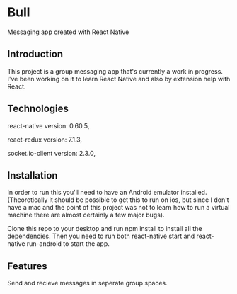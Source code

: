 # Bull
Messaging app created with React Native 

## Introduction

This project is a group messaging app that's currently a work in progress. I've been working on it to learn React Native and also by extension help with React.

## Technologies

react-native version: 0.60.5,

react-redux version: 7.1.3,

socket.io-client version: 2.3.0,


## Installation

In order to run this you'll need to have an Android emulator installed. (Theoretically it should be possible to get this to run on ios, but since I don't have a mac and the point of this project was not to learn how to run a virtual machine there are almost certainly a few major bugs).

Clone this repo to your desktop and run npm install to install all the dependencies.
Then you need to run both react-native start and react-native run-android to start the app.

## Features

Send and recieve messages in seperate group spaces.
